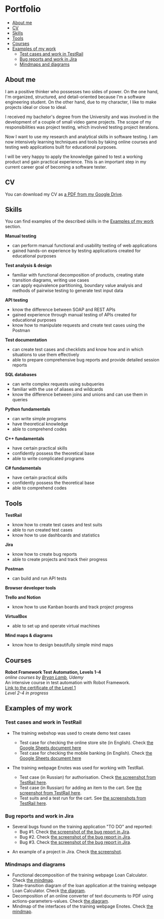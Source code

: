 # Portfolio
- [About me](#about-me)
- [CV](#cv)
- [Skills](#skills)
- [Tools](#tools)
- [Courses](#courses)
- [Examples of my work](#examples-of-my-work)
  * [Test cases and work in TestRail](#test-cases-and-work-in-testrail)
  * [Bug reports and work in Jira](#bug-reports-and-work-in-jira)
  * [Mindmaps and diagrams](#mindmaps-and-diagrams)

## About me

I am a positive thinker who possesses two sides of power. On the one hand, I'm organized, structured, and detail-oriented because I'm a software engineering student. On the other hand, due to my character, I like to make projects ideal or close to ideal.

I received my bachelor's degree from the University and was involved in the development of a couple of small video game projects. The scope of my responsibilities was project testing, which involved testing project iterations.

Now I want to use my research and analytical skills in software testing. I am now intensively learning techniques and tools by taking online courses and testing web applications built for educational purposes.

I will be very happy to apply the knowledge gained to test a working product and gain practical experience. This is an important step in my current career goal of becoming a software tester.

## CV
You can download my CV as [a PDF from my Google Drive](https://drive.google.com/file/d/1tY6ieO8sSaMQfZ--Mcw_hGNfdneaUXr9/view?usp=sharing).

## Skills

You can find examples of the described skills in the [Examples of my work](#examples-of-my-work) section.

__Manual testing__
  * can perform manual functional and usability testing of web applications
  * gained hands-on experience by testing applications created for educational purposes

__Test analysis & design__
  * familiar with functional decomposition of products, creating state transition diagrams, writing use cases
  * can apply equivalence partitioning, boundary value analysis and methods of pairwise testing to generate test input data

__API testing__
  * know the difference between SOAP and REST APIs
  * gained experience through manual testing of APIs created for educational purposes
  * know how to manipulate requests and create test cases using the Postman

__Test documentation__
  * can create test cases and checklists and know how and in which situations to use them effectively
  * able to prepare comprehensive bug reports and provide detailed session reports

__SQL databases__
  * can write complex requests using subqueries
  * familiar with the use of aliases and wildcards
  * know the difference between joins and unions and can use them in queries

__Python fundamentals__
  * can write simple programs
  * have theoretical knowledge
  * able to comprehend codes

__C++ fundamentals__
  * have certain practical skills
  * confidently possess the theoretical base
  * able to write complicated programs 
 
__C# fundamentals__
  * have certain practical skills
  * confidently possess the theoretical base
  * able to comprehend codes
 
## Tools

__TestRail__
  * know how to create test cases and test suits
  * able to run created test cases
  * know how to use dashboards and statistics

__Jira__
  * know how to create bug reports
  * able to create projects and track their progress

__Postman__
 * can build and run API tests
   
__Browser developer tools__

__Trello and Notion__
  * know how to use Kanban boards and track project progress

__VirtualBox__
  * able to set up and operate virtual machines

__Mind maps & diagrams__
  * know how to design beautifully simple mind maps

## Courses

__Robot Framework Test Automation, Levels 1-4__  
*online courses by [Bryan Lamb](https://www.udemy.com/user/bryanl/), Udemy*  
An intensive course in test automation with Robot Framework.  
[Link to the certificate of the Level 1](https://www.udemy.com/certificate/UC-93938fbe-c686-47ee-b33a-8ac6701ff2b7/)  
*Level 2-4 in progress*

## Examples of my work

### Test cases and work in TestRail

- The training webshop was used to create demo test cases
  * Test case for checking the online store site (in English). Check [the Google Sheets document here](https://docs.google.com/spreadsheets/d/1RVOFRerMtWylPVyLVgpMhMwtamoAcUuApcl6IQ6YW-A/edit?usp=sharing)
  * Test case for checking the mobile banking (in English). Check [the Google Sheets document here](https://docs.google.com/spreadsheets/d/1paENcf9ZU0yJT-UFWJY4LXDAAEX8oLAWwq2-vRqtPlY/edit?usp=sharing)

- The training webpage Enotes was used for working with TestRail.
  * Test case (in Russian) for authorisation. Check [the screenshot from TestRail here](https://drive.google.com/file/d/1X9q5h3NKLI7NZpoU-gaHwSrYq_KQtDsl/view?usp=sharing).
  * Test case (in Russian) for adding an item to the cart. See [the screenshot from TestRail here](https://drive.google.com/file/d/1L74DBG62BRnl45WuVYsuR3RoYU4KZHrI/view?usp=sharing).
  * Test suits and a test run for the cart. See [the screenshots from TestRail here](https://drive.google.com/file/d/1imQyEHdDE9FCWtnnPZurh0J9QMTWrS3l/view?usp=sharing).


### Bug reports and work in Jira

- Several bugs found on the training application "TO DO" and reported:
  * Bug #1. Check [the screenshot of the bug report in Jira](https://drive.google.com/file/d/1Q98Ajj3DbgPb4H-wx4HPzW4WPDKQmybX/view?usp=sharing).
  * Bug #2. Check [the screenshot of the bug report in Jira](https://drive.google.com/file/d/12fhoRC21A33x45ml_jYxK4HzVOdOVmpw/view?usp=sharing).
  * Bug #3. Check [the screenshot of the bug report in Jira](https://drive.google.com/file/d/1jGfm7HcivIhqkwMj3wDUOBzA_odthE0H/view?usp=sharing).
* An example of a project in Jira. Check [the screenshot](https://drive.google.com/file/d/1uRKWrrru87FaKJzGZUU3YEwuyHCGVoBN/view?usp=sharing).

### Mindmaps and diagrams
* Functional decomposition of the training webpage Loan Calculator. Check [the mindmap](https://drive.google.com/file/d/1RZrlKq-FWCGWq56SJ0Qxofh2LcDrAPYk/view?usp=sharing).
* State-transition diagram of the loan application at the training webpage Loan Calculator. Check [the diagram](https://drive.google.com/file/d/1RV5ItX2hFK-THBllu9sM9JXLeNNzODnc/view?usp=sharing).
* Decomposition of an online converter of text documents to PDF using actions-parameters-values. Check [the diagram](https://drive.google.com/file/d/1deOkwMKP16I0B2-XEjDbixUR6lKMXnf3/view?usp=sharing).
* Mindmap of the interfaces of the training webpage Enotes. Check [the mindmap](https://drive.google.com/file/d/18SBdPNiA-au9fjt2iKRq6kFVL3aVuB-J/view?usp=sharing).
